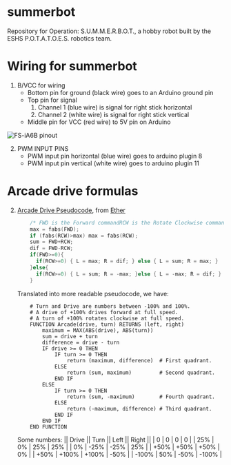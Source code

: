 # summerbot
Repository for Operation: S.U.M.M.E.R.B.O.T., a hobby robot built by the ESHS P.O.T.A.T.O.E.S. robotics team.


Wiring for summerbot
====================

1. B/VCC for wiring
	- Bottom pin for ground (black wire) goes to an Arduino ground pin
	- Top pin for signal
		1. Channel 1 (blue wire) is signal for right stick horizontal
		2. Channel 2 (white wire) is signal for right stick vertical
	- Middle pin for VCC (red wire) to 5V pin on Arduino

![FS-iA6B pinout](./500px-FlySky_IA6B_pinout.jpg)

2. PWM INPUT PINS
	- PWM input pin horizontal (blue wire) goes to arduino plugin 8
	- PWM input pin vertical (white wire) goes to arduino plugin 11


Arcade drive formulas
=====================


2. [Arcade Drive Pseudocode](https://www.chiefdelphi.com/uploads/default/original/3X/d/5/d57c217c08415b540ff1fdf6351a98e6c4ee5cd3.pdf), from [Ether](https://www.chiefdelphi.com/t/paper-arcade-drive/168720)

    ```c++
        /* FWD is the Forward commandRCW is the Rotate Clockwise command*/
        max = fabs(FWD);
    	if (fabs(RCW)>max) max = fabs(RCW);
    	sum = FWD+RCW;
    	dif = FWD-RCW;
    	if(FWD>=0){
    	  if(RCW>=0) { L = max; R = dif; } else { L = sum; R = max; }
    	}else{
    	  if(RCW>=0) { L = sum; R = -max; }else { L = -max; R = dif; }
    	}
    ```

    Translated into more readable pseudocode, we have:

	```
	    # Turn and Drive are numbers between -100% and 100%.
		# A drive of +100% drives forward at full speed.
		# A turn of +100% rotates clockwise at full speed.
	    FUNCTION Arcade(drive, turn) RETURNS (left, right)
		    maximum = MAX(ABS(drive), ABS(turn))
			sum = drive + turn
			difference = drive - turn
			IF drive >= 0 THEN
			    IF turn >= 0 THEN				    
					return (maximum, difference)  # First quadrant.
				ELSE
					return (sum, maximum)         # Second quadrant.
				END IF
			ELSE
				IF turn >= 0 THEN
				    return (sum, -maximum)        # Fourth quadrant.
				ELSE
				    return (-maximum, difference) # Third quadrant.
				END IF
			END IF					
		END FUNCTION
	```
	Some numbers:
	|| Drive || Turn || Left || Right ||
	| 0 | 0 | 0 | 0 |
	| 25% | 0% | 25% | 25% |
	| 0% | -25% | -25% | 25% |
	| +50% | +50% | +50% | 0% |
	| +50% | +100% | +100% | -50% |
	| -100% | 50% | -50% | -100% |
